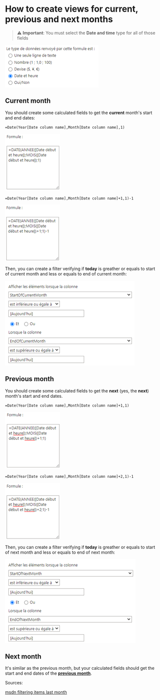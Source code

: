 # How to create views for current, previous and next months

> :warning: **Important**: You must select the **Date and time** type for all of those fields

![alt text][img1]

## Current month
You should create some calculated fields to get the **current** month's start and end dates:

```
=Date(Year[Date column name],Month[Date column name],1)
```

![alt text][img2]

```
=Date(Year[Date column name],Month[Date column name]+1,1)-1
```

![alt text][img3]


Then, you can create a filter verifying if **today** is greather or equals to start of current month and less or equals to end of current month:

![alt text][img4]

## <a name="prevMonth"></a>Previous month
You should create some calculated fields to get the **next** (yes, the **next**) month's start and end dates.

```
=Date(Year[Date column name],Month[Date column name]+1,1)
```

![alt text][img5]

```
=Date(Year[Date column name],Month[Date column name]+2,1)-1
```

![alt text][img6]

Then, you can create a filter verifying if **today** is greather or equals to start of next month and less or equals to end of next month:

![alt text][img7]

## Next month
It's similar as the previous month, but your calculated fields should get the start and end dates of the [**previous month**](#prevMonth).

Sources:

[msdn filtering items last month](https://social.msdn.microsoft.com/Forums/sharepoint/en-US/1142ea9c-4268-4530-b1f5-d7487a90693d/filtering-for-items-completed-last-month?forum=sharepointcustomizationlegacy)

[img1]: https://github.com/campelo/documentation/blob/master/sharepoint/how-to-create-views-for-current-previous-and-next-months/assets/img1.png "Image 1"
[img2]: https://github.com/campelo/documentation/blob/master/sharepoint/how-to-create-views-for-current-previous-and-next-months/assets/img2.png "Image 2"
[img3]: https://github.com/campelo/documentation/blob/master/sharepoint/how-to-create-views-for-current-previous-and-next-months/assets/img3.png "Image 3"
[img4]: https://github.com/campelo/documentation/blob/master/sharepoint/how-to-create-views-for-current-previous-and-next-months/assets/img4.png "Image 4"
[img5]: https://github.com/campelo/documentation/blob/master/sharepoint/how-to-create-views-for-current-previous-and-next-months/assets/img5.png "Image 5"
[img6]: https://github.com/campelo/documentation/blob/master/sharepoint/how-to-create-views-for-current-previous-and-next-months/assets/img6.png "Image 6"
[img7]: https://github.com/campelo/documentation/blob/master/sharepoint/how-to-create-views-for-current-previous-and-next-months/assets/img7.png "Image 7"